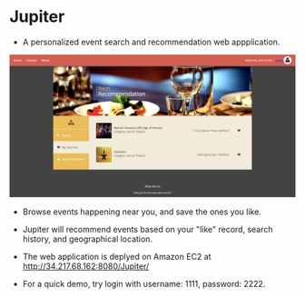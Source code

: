 # Jupiter
- A personalized event search and recommendation web appplication.

![](demo/main.png)
- Browse events happening near you, and save the ones you like.
- Jupiter will recommend events based on your "like" record, search history, and geographical location.

- The web application is deplyed on Amazon EC2 at http://34.217.68.162:8080/Jupiter/
- For a quick demo, try login with username: 1111, password: 2222.
